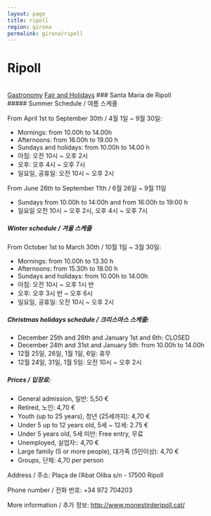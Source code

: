 ```yaml
---
layout: page
title: ripoll
region: girona
permalink: girona/ripoll
---
```


# Ripoll
<br>
<a class="btn btn-info" href={{ "gastronomy" }} role="button">Gastronomy</a>
<a class="btn btn-info" href={{ "fair_and_holiday" }} role="button">Fair and Holidays</a>
### Santa Maria de Ripoll
<br>
##### Summer Schedule / 여름 스케줄

From April 1st to September 30th / 4월 1일 ~ 9월 30일:
* Mornings: from 10.00h to 14.00h
* Afternoons: from 16.00h to 19.00 h
* Sundays and holidays: from 10.00h to 14.00 h
* 아침: 오전 10시 ~ 오후 2시
* 오후: 오후 4시 ~ 오후 7시
* 일요일, 공휴일: 오전 10시 ~ 오후 2시

From June 26th to September 11th / 6월 26일 ~ 9월 11일
* Sundays from 10:00h to 14:00h and from 16:00h to 19:00 h
* 일요일 오전 10시 ~ 오후 2시, 오후 4시 ~ 오후 7시

##### Winter schedule / 겨울 스케줄

From October 1st to March 30th / 10월 1일 ~ 3월 30일:
* Mornings: from 10.00h to 13.30 h
* Afternoons: from 15.30h to 18.00 h
* Sundays and holidays: from 10.00h to 14.00h
* 아침: 오전 10시 ~ 오후 1시 반
* 오후: 오후 3시 반 ~ 오후 6시
* 일요일, 공휴일: 오전 10시 ~ 오후 2시

##### Christmas holidays schedule / 크리스마스 스케줄:

* December 25th and 26th and January 1st and 6th: CLOSED
* December 24th and 31st and January 5th: from 10.00h to 14.00h
* 12월 25일, 26일, 1월 1일, 6일: 휴무
* 12월 24일, 31일, 1월 5일: 오전 10시 ~ 오후 2시

##### Prices / 입장료:

* General admission, 일반: 5,50 €
* Retired, 노인: 4,70 €
* Youth (up to 25 years), 청년 (25세까지): 4,70 €
* Under 5 up to 12 years old, 5세 ~ 12세: 2.75 €
* Under 5 years old, 5세 미만: Free entry, 무료
* Unemployed, 실업자:: 4,70 €
* Large family (5 or more people), 대가족 (5인이상): 4,70 €
* Groups, 단체: 4,70 per person

Address / 주소: Plaça de l’Abat Oliba s/n - 17500 Ripoll

Phone number / 전화 번호: +34 972 704203

More information / 추가 정보: <http://www.monestirderipoll.cat/>

​
